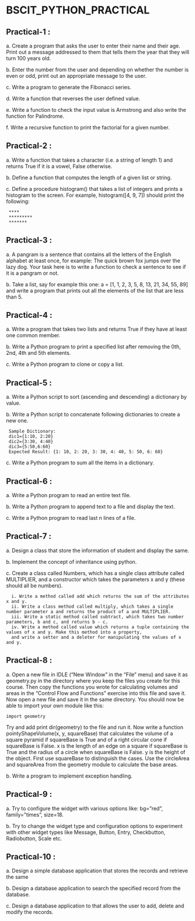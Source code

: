 # BSCIT_PYTHON_PRACTICAL

## Practical-1 :

a. Create a program that asks the user to enter their name and their age. Print out a message addressed to them that tells them the year that they will turn 100 years old.

b. Enter the number from the user and depending on whether the number is even or odd, print out an appropriate message to the user.

c. Write a program to generate the Fibonacci series.

d. Write a function that reverses the user defined value.

e. Write a function to check the input value is Armstrong and also write the function for Palindrome.

f. Write a recursive function to print the factorial for a given number.

## Practical-2 :

a. Write a function that takes a character (i.e. a string of length 1) and returns True if it is a vowel, False otherwise.

b. Define a function that computes the length of a given list or string.

c. Define a procedure histogram() that takes a list of integers and prints a histogram to the screen. For example, histogram([4, 9, 7]) should print the following:
   ```
    ****
    *********
    *******
   ```

## Practical-3 :

a. A pangram is a sentence that contains all the letters of the English alphabet at least once, for example: 
The quick brown fox jumps over the lazy dog. Your task here is to write a function to check a sentence to see if it is a pangram or not.

b. Take a list, say for example this one: a = [1, 1, 2, 3, 5, 8, 13, 21, 34, 55, 89] and write a program that 
prints out all the elements of the list that are less than 5.

## Practical-4 :

a. Write a program that takes two lists and returns True if they have at least one common member.

b. Write a Python program to print a specified list after removing the 0th, 2nd, 4th and 5th elements.

c. Write a Python program to clone or copy a list.

## Practical-5 :

a. Write a Python script to sort (ascending and descending) a dictionary by value.

b. Write a Python script to concatenate following dictionaries to create a new one.
   ```
    Sample Dictionary:
    dic1={1:10, 2:20}
    dic2={3:30, 4:40}
    dic3={5:50,6:60}
    Expected Result: {1: 10, 2: 20, 3: 30, 4: 40, 5: 50, 6: 60}
   ```
c. Write a Python program to sum all the items in a dictionary.

## Practical-6 :

a. Write a Python program to read an entire text file.

b. Write a Python program to append text to a file and display the text.

c. Write a Python program to read last n lines of a file.

## Practical-7 :

a. Design a class that store the information of student and display the same.

b. Implement the concept of inheritance using python.

c. Create a class called Numbers, which has a single class attribute called MULTIPLIER, and a constructor which takes the parameters x and y (these should all be numbers).
```
  i. Write a method called add which returns the sum of the attributes x and y.
  ii. Write a class method called multiply, which takes a single number parameter a and returns the product of a and MULTIPLIER.
  iii. Write a static method called subtract, which takes two number parameters, b and c, and returns b - c.
  iv. Write a method called value which returns a tuple containing the values of x and y. Make this method into a property, 
  and write a setter and a deleter for manipulating the values of x and y.
```

## Practical-8 :

a. Open a new file in IDLE (“New Window” in the “File” menu) and save it as geometry.py in the directory where you keep the files you create for this course. 
   Then copy the functions you wrote for calculating volumes and areas in the “Control Flow and Functions” exercise into this file and save it. 
   Now open a new file and save it in the same directory. You should now be able to import your own module like this:
    
    import geometry
    
   Try and add print dir(geometry) to the file and run it.
   Now write a function pointyShapeVolume(x, y, squareBase) that calculates the volume of a square pyramid if squareBase is True and of a right circular cone 
   if squareBase is False. x is the length of an edge on a square if squareBase is True and the radius of a circle when squareBase is False. y is the height of the object. 
   First use squareBase to distinguish the cases. Use the circleArea and squareArea from the geometry module to calculate the base areas.
   
b. Write a program to implement exception handling.

## Practical-9 :

a. Try to configure the widget with various options like: bg=”red”, family=”times”, size=18.

b. Try to change the widget type and configuration options to experiment with other widget types like Message, Button, Entry, Checkbutton, Radiobutton, Scale etc.

## Practical-10 :

a. Design a simple database application that stores the records and retrieve the same

b. Design a database application to search the specified record from the database.

c. Design a database application to that allows the user to add, delete and modify the records.
